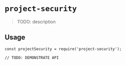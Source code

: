 # `project-security`

> TODO: description

## Usage

```
const projectSecurity = require('project-security');

// TODO: DEMONSTRATE API
```
